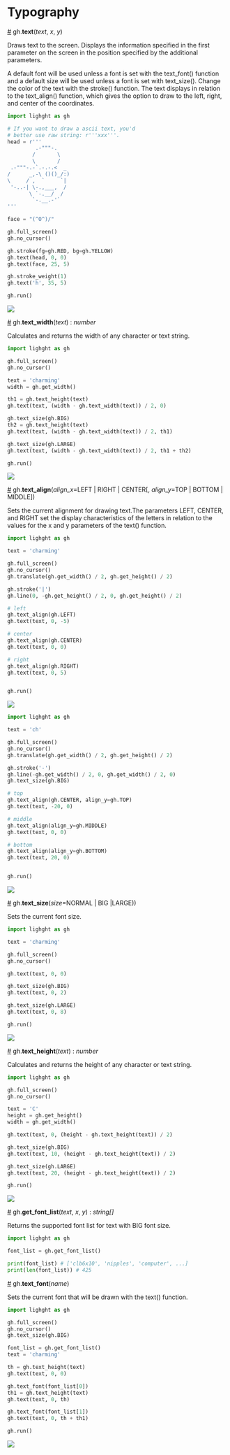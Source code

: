 # Typography

<a name="text" href="#text">#</a> gh.**text**(*text*, *x*, *y*)

Draws text to the screen. Displays the information specified in the first parameter on the screen in the position specified by the additional parameters.

A default font will be used unless a font is set with the text_font() function and a default size will be used unless a font is set with text_size(). Change the color of the text with the stroke() function. The text displays in relation to the text_align() function, which gives the option to draw to the left, right, and center of the coordinates.

```py
import lighght as gh

# If you want to draw a ascii text, you'd
# better use raw string: r'''xxx'''.
head = r'''
         .-"""-.
        /       \
        \       /
 .-"""-.-`.-.-.<  _
/      _,-\ ()()_/:)
\     / ,  `     `|
 '-..-| \-.,___,  /
       \ `-.__/  /
        `-.__.-'`
'''

face = "(^O^)/"

gh.full_screen()
gh.no_cursor()

gh.stroke(fg=gh.RED, bg=gh.YELLOW)
gh.text(head, 0, 0)
gh.text(face, 25, 5)

gh.stroke_weight(1)
gh.text('h', 35, 5)

gh.run()
```

<img src="https://raw.githubusercontent.com/charming-art/public-files/master/test_text.png" />

<a name="text_width" href="#text_width">#</a> gh.**text_width**(*text*) : *number*

Calculates and returns the width of any character or text string.

```py
import lighght as gh

gh.full_screen()
gh.no_cursor()

text = 'charming'
width = gh.get_width()

th1 = gh.text_height(text)
gh.text(text, (width - gh.text_width(text)) / 2, 0)

gh.text_size(gh.BIG)
th2 = gh.text_height(text)
gh.text(text, (width - gh.text_width(text)) / 2, th1)

gh.text_size(gh.LARGE)
gh.text(text, (width - gh.text_width(text)) / 2, th1 + th2)

gh.run()
```

<img src="https://raw.githubusercontent.com/charming-art/public-files/master/test_text_width.png" />

<a name="text_align" href="#text_align">#</a> gh.**text_align**(*align_x*=LEFT | RIGHT | CENTER[, *align_y*=TOP | BOTTOM | MIDDLE])

Sets the current alignment for drawing text.The parameters LEFT, CENTER, and RIGHT set the display characteristics of the letters in relation to the values for the x and y parameters of the text() function.

```py
import lighght as gh

text = 'charming'

gh.full_screen()
gh.no_cursor()
gh.translate(gh.get_width() / 2, gh.get_height() / 2)

gh.stroke('|')
gh.line(0, -gh.get_height() / 2, 0, gh.get_height() / 2)

# left
gh.text_align(gh.LEFT)
gh.text(text, 0, -5)

# center
gh.text_align(gh.CENTER)
gh.text(text, 0, 0)

# right
gh.text_align(gh.RIGHT)
gh.text(text, 0, 5)


gh.run()
```

<img src="https://raw.githubusercontent.com/charming-art/public-files/master/test_text_align_x.png" />

```py
import lighght as gh

text = 'ch'

gh.full_screen()
gh.no_cursor()
gh.translate(gh.get_width() / 2, gh.get_height() / 2)

gh.stroke('-')
gh.line(-gh.get_width() / 2, 0, gh.get_width() / 2, 0)
gh.text_size(gh.BIG)

# top
gh.text_align(gh.CENTER, align_y=gh.TOP)
gh.text(text, -20, 0)

# middle
gh.text_align(align_y=gh.MIDDLE)
gh.text(text, 0, 0)

# bottom
gh.text_align(align_y=gh.BOTTOM)
gh.text(text, 20, 0)


gh.run()
```

<img src="https://raw.githubusercontent.com/charming-art/public-files/master/test_text_align_y.png" />

<a name="text_size" href="#text_size">#</a> gh.**text_size**(*size*=NORMAL | BIG |LARGE))

Sets the current font size.

```py
import lighght as gh

text = 'charming'

gh.full_screen()
gh.no_cursor()

gh.text(text, 0, 0)

gh.text_size(gh.BIG)
gh.text(text, 0, 2)

gh.text_size(gh.LARGE)
gh.text(text, 0, 8)

gh.run()
```

<img src="https://raw.githubusercontent.com/charming-art/public-files/master/test_text_size.png" />

<a name="text_height" href="#text_height">#</a> gh.**text_height**(*text*) : *number*

Calculates and returns the height of any character or text string.

```py
import lighght as gh

gh.full_screen()
gh.no_cursor()

text = 'C'
height = gh.get_height()
width = gh.get_width()

gh.text(text, 0, (height - gh.text_height(text)) / 2)

gh.text_size(gh.BIG)
gh.text(text, 10, (height - gh.text_height(text)) / 2)

gh.text_size(gh.LARGE)
gh.text(text, 20, (height - gh.text_height(text)) / 2)

gh.run()
```

<img src="https://raw.githubusercontent.com/charming-art/public-files/master/test_text_height.png" />

<a name="get_font_list" href="#get_font_list">#</a> gh.**get_font_list**(*text*, *x*, *y*) : *string[]*

Returns the supported font list for text with BIG font size.

```py
import lighght as gh

font_list = gh.get_font_list()

print(font_list) # ['clb6x10', 'nipples', 'computer', ...]
print(len(font_list)) # 425
```

<a name="text_font" href="#text_font">#</a> gh.**text_font**(*name*)

Sets the current font that will be drawn with the text() function.

```py
import lighght as gh

gh.full_screen()
gh.no_cursor()
gh.text_size(gh.BIG)

font_list = gh.get_font_list()
text = 'charming'

th = gh.text_height(text)
gh.text(text, 0, 0)

gh.text_font(font_list[0])
th1 = gh.text_height(text)
gh.text(text, 0, th)

gh.text_font(font_list[1])
gh.text(text, 0, th + th1)

gh.run()
```

<img src="https://raw.githubusercontent.com/charming-art/public-files/master/test_text_font.png" />